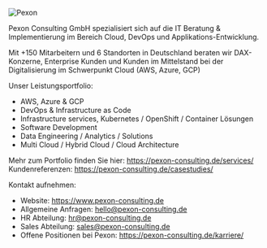 ![Pexon](https://avatars.githubusercontent.com/u/105486161?s=200&v=4)  

Pexon Consulting GmbH spezialisiert sich auf die IT Beratung & Implementierung im Bereich Cloud, DevOps und Applikations-Entwicklung.

Mit +150 Mitarbeitern und 6 Standorten in Deutschland beraten wir DAX-Konzerne, Enterprise Kunden und Kunden im Mittelstand bei der Digitalisierung im Schwerpunkt Cloud (AWS, Azure, GCP)

Unser Leistungsportfolio:
- AWS, Azure & GCP
- DevOps & Infrastructure as Code
- Infrastructure services, Kubernetes / OpenShift / Container Lösungen
- Software Development
- Data Engineering / Analytics / Solutions
- Multi Cloud / Hybrid Cloud / Cloud Architecture

Mehr zum Portfolio finden Sie hier: https://pexon-consulting.de/services/  
Kundenreferenzen: https://pexon-consulting.de/casestudies/

Kontakt aufnehmen:
- Website: https://www.pexon-consulting.de
- Allgemeine Anfragen: hello@pexon-consulting.de
- HR Abteilung: hr@pexon-consulting.de
- Sales Abteilung: sales@pexon-consulting.de
- Offene Positionen bei Pexon: https://pexon-consulting.de/karriere/
